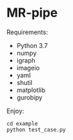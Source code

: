 # MR-pipe

Requirements:  
+ Python 3.7  
+ numpy  
+ igraph  
+ imageio  
+ yaml  
+ shutil  
+ matplotlib  
+ gurobipy  

Enjoy:
```
cd example
python test_case.py
```